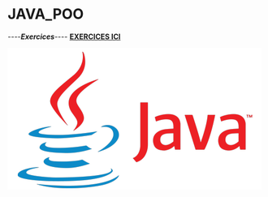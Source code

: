 # JAVA_POO

----***Exercices***----
[**EXERCICES ICI**](https://github.com/aurelie661/JAVA_POO/tree/master/src/main/java/org/example)


![Java_logo](Assets/Java.png)
